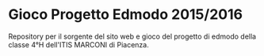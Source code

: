 # Gioco Progetto Edmodo 2015/2016

Repository per il sorgente del sito web e gioco del progetto di edmodo della classe 4°H dell'ITIS MARCONI di Piacenza.
